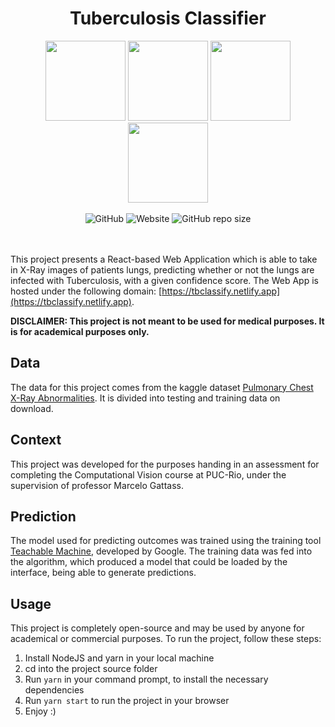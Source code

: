 <center>
  <h1 align="center">Tuberculosis Classifier</h1>
  <div align="center">
    <img src="https://prod-images-static.radiopaedia.org/images/16357056/f0383135c7c3c2d55eedefffe9ece8_jumbo.jpeg" height="128px">
    <img src="https://prod-images-static.radiopaedia.org/images/2802824/9097405bba7d96b21f10cb008a9551_jumbo.jpg" height="128px">
    <img src="https://upload.wikimedia.org/wikipedia/commons/2/2b/Dense_opacity_of_primary_pulmonary_tuberculosis.jpg" height="128px">
    <img src="https://www.researchgate.net/profile/Ali-Khan-98/publication/47567125/figure/fig25/AS:202500230651943@1425291225792/Primary-Mycobacterium-tuberculosis-Chest-X-ray-shows-right-upper-lobe-and-left-midzone.png" height="128px">
  </div>
  <br/>
  <div align="center">
    <img alt="GitHub" src="https://img.shields.io/github/license/davidjentjens/tb-classifier?style=flat-square">
    <img alt="Website" src="https://img.shields.io/website?style=flat-square&url=https%3A%2F%2Ftbclassify.netlify.app%2F">
    <img alt="GitHub repo size" src="https://img.shields.io/github/repo-size/davidjentjens/tb-classifier?style=flat-square">
  </div>
  <br/><br/>
</center>

This project presents a React-based Web Application which is able to take in X-Ray images of patients lungs, predicting whether or not the lungs are infected with Tuberculosis, with a given confidence score. The Web App is hosted under the following domain: [https://tbclassify.netlify.app](https://tbclassify.netlify.app).

**DISCLAIMER: This project is not meant to be used for medical purposes. It is for academical purposes only.**

## Data

The data for this project comes from the kaggle dataset [Pulmonary Chest X-Ray Abnormalities](https://www.kaggle.com/kmader/pulmonary-chest-xray-abnormalities). It is divided into testing and training data on download.

## Context

This project was developed for the purposes handing in an assessment for completing the Computational Vision course at PUC-Rio, under the supervision of professor Marcelo Gattass.

## Prediction
The model used for predicting outcomes was trained using the training tool [Teachable Machine](https://teachablemachine.withgoogle.com), developed by Google. The training data was fed into the algorithm, which produced a model that could be loaded by the interface, being able to generate predictions.

## Usage
This project is completely open-source and may be used by anyone for academical or commercial purposes. To run the project, follow these steps:

1. Install NodeJS and yarn in your local machine
2. cd into the project source folder
3. Run `yarn` in your command prompt, to install the necessary dependencies
4. Run `yarn start` to run the project in your browser
5. Enjoy :)
